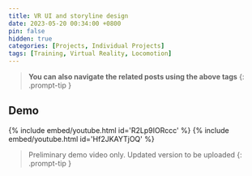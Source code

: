 ```yaml
---
title: VR UI and storyline design
date: 2023-05-20 00:34:00 +0800
pin: false
hidden: true
categories: [Projects, Individual Projects]
tags: [Training, Virtual Reality, Locomotion]
---
```


> **You can also navigate the related posts using the above tags**
{: .prompt-tip }

## Demo

{% include embed/youtube.html id='R2Lp9IORccc' %}
{% include embed/youtube.html id='Hf2JKAYTjOQ' %}
> Preliminary demo video only. Updated version to be uploaded
{: .prompt-tip }
